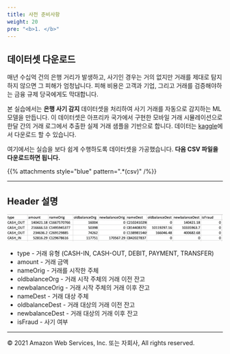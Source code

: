 ```yaml
---
title: 사전 준비사항
weight: 20
pre: "<b>1. </b>"
---
```


## 데이터셋 다운로드

매년 수십억 건의 은행 거리가 발생하고, 사기인 경우는 거의 없지만 거래를 제대로 탐지하지 않으면 그 피해가 엄청납니다. 피해 비용은 고객과 기업, 그리고 거래를 검증해야하는 금융 규제 당국에게도 막대합니다.

본 실습에서는 **은행 사기 감지** 데이터셋을 처리하여 사기 거래를 자동으로 감지하는 ML 모델을 만듭니다. 이 데이터셋은 아프리카 국가에서 구현한 모바일 거래 시뮬레이션으로 한달 간의 거래 로그에서 추출한 실제 거래 샘플을 기반으로 합니다. 데이터는 [kaggle](https://www.kaggle.com/ntnu-testimon/paysim1)에서 다운로드 할 수 있습니다.

여기에서는 실습을 보다 쉽게 수행하도록 데이터셋을 가공했습니다. **다음 CSV 파일을 다운로드하면 됩니다.**

{{% attachments style="blue" pattern=".*(csv)" /%}}

---

## Header 설명

![data-preview](./images/data-preview.png)

- type - 거래 유형 (CASH-IN, CASH-OUT, DEBIT, PAYMENT, TRANSFER)
- amount - 거래 금액
- nameOrig - 거래를 시작한 주체
- oldbalanceOrg - 거래 시작 주체의 거래 이전 잔고
- newbalanceOrig - 거래 시작 주체의 거래 이후 잔고
- nameDest - 거래 대상 주체
- oldbalanceDest - 거래 대상의 거래 이전 잔고
- newbalanceDest - 거래 대상의 거래 이후 잔고
- isFraud - 사기 여부

---

© 2021 Amazon Web Services, Inc. 또는 자회사, All rights reserved.
